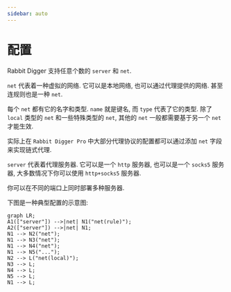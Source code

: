 ```yaml
---
sidebar: auto
---
```


# 配置

Rabbit Digger 支持任意个数的 `server` 和 `net`.

`net` 代表着一种虚拟的网络. 它可以是本地网络, 也可以通过代理提供的网络. 甚至连规则也是一种 `net`.

每个 `net` 都有它的名字和类型. `name` 就是键名, 而 `type` 代表了它的类型.
除了 `local` 类型的 `net` 和一些特殊类型的 `net`, 其他的 `net` 一般都需要基于另一个 `net` 才能生效.

实际上在 `Rabbit Digger Pro` 中大部分代理协议的配置都可以通过添加 `net` 字段来实现链式代理.

`server` 代表着代理服务器. 它可以是一个 `http` 服务器, 也可以是一个 `socks5` 服务器, 大多数情况下你可以使用 `http+socks5` 服务器.

你可以在不同的端口上同时部署多种服务器.

下图是一种典型配置的示意图:

```mermaid
graph LR;
A1(["server"]) -->|net| N1("net(rule)");
A2(["server"]) -->|net| N1;
N1 --> N2("net");
N1 --> N3("net");
N1 --> N4("net");
N1 --> N5("...");
N2 --> L("net(local)");
N3 --> L;
N4 --> L;
N5 --> L;
N1 --> L;
```
